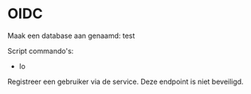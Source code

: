 # OIDC

Maak een database aan genaamd: test

Script commando's:
<ul>
  <li>lo</li>
</ul>

Registreer een gebruiker via de service. Deze endpoint is niet beveiligd.

